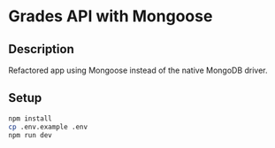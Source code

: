 # Grades API with Mongoose

## Description
Refactored app using Mongoose instead of the native MongoDB driver.

## Setup

```bash
npm install
cp .env.example .env
npm run dev

